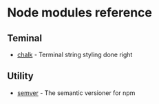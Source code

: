 # Node modules reference

## Teminal

- [chalk](https://github.com/chalk/chalk) - Terminal string styling done right


## Utility

- [semver](https://docs.npmjs.com/misc/semver) - The semantic versioner for npm

